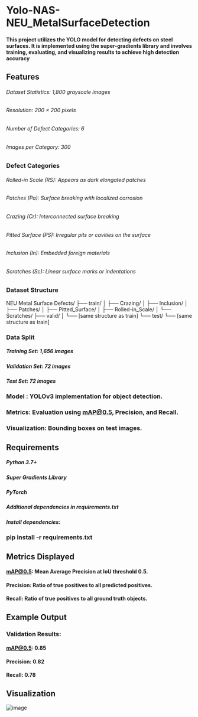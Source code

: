 # Yolo-NAS-NEU_MetalSurfaceDetection
#### This project utilizes the YOLO model for detecting defects on steel surfaces. It is implemented using the super-gradients library and involves training, evaluating, and visualizing results to achieve high detection accuracy


## Features 
 ###### Dataset Statistics: 1,800 grayscale images
 ###### Resolution: 200 × 200 pixels
 ###### Number of Defect Categories: 6
 ###### Images per Category: 300

### Defect Categories
 ###### Rolled-in Scale (RS): Appears as dark elongated patches
 ###### Patches (Pa): Surface breaking with localized corrosion
 ###### Crazing (Cr): Interconnected surface breaking
 ###### Pitted Surface (PS): Irregular pits or cavities on the surface
 ###### Inclusion (In): Embedded foreign materials
 ###### Scratches (Sc): Linear surface marks or indentations

### Dataset Structure
 
NEU Metal Surface Defects/
├── train/
│   ├── Crazing/
│   ├── Inclusion/
│   ├── Patches/
│   ├── Pitted_Surface/
│   ├── Rolled-in_Scale/
│   └── Scratches/
├── valid/
│   └── [same structure as train]
└── test/
    └── [same structure as train]






 ### Data Split
  ##### Training Set: 1,656 images
  ##### Validation Set: 72 images
  ##### Test Set: 72 images

###  Model : YOLOv3 implementation for object detection.



### Metrics: Evaluation using mAP@0.5, Precision, and Recall.



### Visualization: Bounding boxes on test images.


## Requirements

 ##### Python 3.7+
 ##### Super Gradients Library
 ##### PyTorch
 ##### Additional dependencies in requirements.txt

##### Install dependencies:
 ### pip install -r requirements.txt


## Metrics Displayed
 #### mAP@0.5: Mean Average Precision at IoU threshold 0.5.
 #### Precision: Ratio of true positives to all predicted positives.
 #### Recall: Ratio of true positives to all ground truth objects.

## Example Output
 ### Validation Results:
 #### mAP@0.5: 0.85
 #### Precision: 0.82
 #### Recall: 0.78

## Visualization

  ![image](https://github.com/user-attachments/assets/5c10ffee-72e8-49b9-a065-6615a3d0871a)


 
 






 

 
